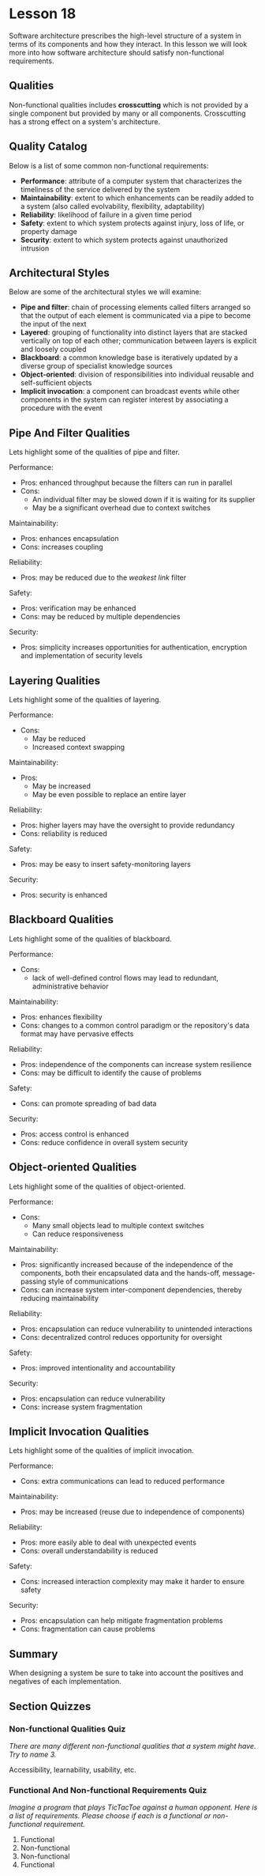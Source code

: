 # Lesson 18

Software architecture prescribes the high-level structure of a system in terms of its components and how they interact. In this lesson we will look more into how software architecture should satisfy non-functional requirements.

## Qualities

Non-functional qualities includes **crosscutting** which is not provided by a single component but provided by many or all components. Crosscutting has a strong effect on a system's architecture.

## Quality Catalog

Below is a list of some common non-functional requirements:

- **Performance**: attribute of a computer system that characterizes the timeliness of the service delivered by the system
- **Maintainability**: extent to which enhancements can be readily added to a system (also called evolvability, flexibility, adaptability)
- **Reliability**: likelihood of failure in a given time period
- **Safety**: extent to which system protects against injury, loss of life, or property damage
- **Security**: extent to which system protects against unauthorized intrusion

## Architectural Styles

Below are some of the architectural styles we will examine:

- **Pipe and filter**: chain of processing elements called filters arranged so that the output of each element is communicated via a pipe to become the input of the next
- **Layered**: grouping of functionality into distinct layers that are stacked vertically on top of each other; communication between layers is explicit and loosely coupled
- **Blackboard**: a common knowledge base is iteratively updated by a diverse group of specialist knowledge sources
- **Object-oriented**: division of responsibilities into individual reusable and self-sufficient objects
- **Implicit invocation**: a component can broadcast events while other components in the system can register interest by associating a procedure with the event

## Pipe And Filter Qualities

Lets highlight some of the qualities of pipe and filter.

Performance:

- Pros: enhanced throughput because the filters can run in parallel
- Cons:
  - An individual filter may be slowed down if it is waiting for its supplier
  - May be a significant overhead due to context switches

Maintainability:

- Pros: enhances encapsulation
- Cons: increases coupling

Reliability:

- Pros: may be reduced due to the _weakest link_ filter

Safety:

- Pros: verification may be enhanced
- Cons: may be reduced by multiple dependencies

Security:

- Pros: simplicity increases opportunities for authentication, encryption and implementation of security levels

## Layering Qualities

Lets highlight some of the qualities of layering.

Performance:

- Cons:
  - May be reduced
  - Increased context swapping

Maintainability:

- Pros:
  - May be increased
  - May be even possible to replace an entire layer

Reliability:

- Pros: higher layers may have the oversight to provide redundancy
- Cons: reliability is reduced

Safety:

- Pros: may be easy to insert safety-monitoring layers

Security:

- Pros: security is enhanced

## Blackboard Qualities

Lets highlight some of the qualities of blackboard.

Performance:

- Cons:
  - lack of well-defined control flows may lead to redundant, administrative behavior

Maintainability:

- Pros: enhances flexibility
- Cons: changes to a common control paradigm or the repository's data format may have pervasive effects

Reliability:

- Pros: independence of the components can increase system resilience
- Cons: may be difficult to identify the cause of problems

Safety:

- Cons: can promote spreading of bad data

Security:

- Pros: access control is enhanced
- Cons: reduce confidence in overall system security

## Object-oriented Qualities

Lets highlight some of the qualities of object-oriented.

Performance:

- Cons:
  - Many small objects lead to multiple context switches
  - Can reduce responsiveness

Maintainability:

- Pros: significantly increased because of the independence of the components, both their encapsulated data and the hands-off, message-passing style of communications
- Cons: can increase system inter-component dependencies, thereby reducing maintainability

Reliability:

- Pros: encapsulation can reduce vulnerability to unintended interactions
- Cons: decentralized control reduces opportunity for oversight

Safety:

- Pros: improved intentionality and accountability

Security:

- Pros: encapsulation can reduce vulnerability
- Cons: increase system fragmentation

## Implicit Invocation Qualities

Lets highlight some of the qualities of implicit invocation.

Performance:

- Cons: extra communications can lead to reduced performance

Maintainability:

- Pros: may be increased (reuse due to independence of components)

Reliability:

- Pros: more easily able to deal with unexpected events
- Cons: overall understandability is reduced

Safety:

- Cons: increased interaction complexity may make it harder to ensure safety

Security:

- Pros: encapsulation can help mitigate fragmentation problems
- Cons: fragmentation can cause problems

## Summary

When designing a system be sure to take into account the positives and negatives of each implementation.

## Section Quizzes

### Non-functional Qualities Quiz

_There are many different non-functional qualities that a system might have. Try to name 3._

Accessibility, learnability, usability, etc.

### Functional And Non-functional Requirements Quiz

_Imagine a program that plays TicTacToe against a human opponent. Here is a list of requirements. Please choose if each is a functional or non-functional requirement._

1. Functional
2. Non-functional
3. Non-functional
4. Functional
